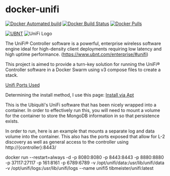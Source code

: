[ubilogo]: https://prd-www-cdn.ubnt.com/media/images/dashboard/logos/unifi.svg

# docker-unifi

[![Docker Automated build](https://img.shields.io/docker/automated/tibmeister/docker-unifi.svg?style=plastic)](https://hub.docker.com/r/tibmeister/docker-unifi/)
[![Docker Build Status](https://img.shields.io/docker/build/tibmeister/docker-unifi.svg?style=plastic)](https://hub.docker.com/r/tibmeister/docker-unifi/)
[![Docker Pulls](https://img.shields.io/docker/pulls/tibmeister/docker-unifi.svg?style=plastic)](https://hub.docker.com/r/tibmeister/docker-unifi/)

[![UBNT](https://dl.ubnt.com/press/Company_Logos/Alternate/WEB/UBNT_Alternate_Logo_RGB.png)](https://www.ubnt.com)
![UniFi Logo](https://dl.ubnt.com/press/logo-UniFi.png)

The UniFi® Controller software is a powerful, enterprise wireless software engine ideal for high-density client deployments requiring low latency and high uptime performance. (https://www.ubnt.com/enterprise/#unifi)

This project is aimed to provide a turn-key solution for running the UniFi® Controller software in a Docker Swarm using v3 compose files to create a stack.

[Unifi Ports Used](https://help.ubnt.com/hc/en-us/articles/218506997-UniFi-Ports-Used)

Determining the install method, I use this page:
[Install via Apt](https://help.ubnt.com/hc/en-us/articles/220066768-UniFi-How-to-Install-Update-via-APT-on-Debian-or-Ubuntu)

This is the Ubiquiti's UniFi software that has been nicely wrapped into a container.  In order to effectively run this, you will need to mount a volume for the container to store the MongoDB information in so that persistence exists.

In order to run, here is an example that mounts a separate log and data volume into the container.  This also has the ports exposed that allow for L-2 discovery as well as general access to the controller using http://{controller}:8443/

docker run --restart=always -d -p 8080:8080 -p 8443:8443 -p 8880:8880 -p 37117:27117 -p 161:8161 -p 6789:6789 -v /opt/unifi/data:/usr/lib/unifi/data -v /opt/unifi/logs:/usr/lib/unifi/logs --name unifi5 tibmeister/unifi:latest
